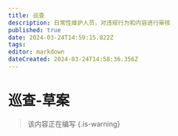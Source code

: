 ```yaml
---
title: 巡查
description: 日常性维护人员，对违规行为和内容进行审核
published: true
date: 2024-03-24T14:59:15.822Z
tags: 
editor: markdown
dateCreated: 2024-03-24T14:58:36.356Z
---
```


# 巡查-草案
> 该内容正在编写
{.is-warning}
